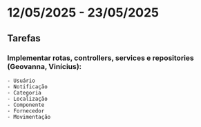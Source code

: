 # 12/05/2025 - 23/05/2025

## Tarefas

### Implementar rotas, controllers, services e repositories (Geovanna, Vinícius):
    - Usuário
    - Notificação
    - Categoria 
    - Localização
    - Componente 
    - Fornecedor
    - Movimentação